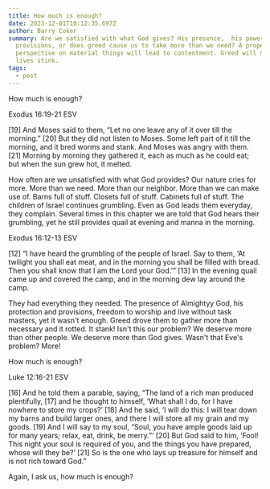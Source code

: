 ```yaml
---
title: How much is enough?
date: 2023-12-01T10:12:35.697Z
author: Barry Coker
summary: Are we satisfied with what God gives? His presence,  his power, his
  provisions, or does greed cause us to take more than we need? A proper
  perspective on material things will lead to contentment. Greed will make our
  lives stink.
tags:
  - post
---
```

How much is enough?

‭‭Exodus‬ ‭16:19‭-‬21‬ ‭ESV‬‬

\[19] And Moses said to them, “Let no one leave any of it over till the morning.” \[20] But they did not listen to Moses. Some left part of it till the morning, and it bred worms and stank. And Moses was angry with them. \[21] Morning by morning they gathered it, each as much as he could eat; but when the sun grew hot, it melted.

How often are we unsatisfied with what God provides? Our nature cries for more. More than we need. More than our neighbor. More than we can make use of. Barns full of stuff. Closets full of stuff. Cabinets full of stuff. The children of Israel continues grumbling. Even as God leads them everyday, they complain. Several times in this chapter we are told that God hears their grumbling, yet he still provides quail at evening and manna in the morning. 

‭‭Exodus‬ ‭16:12‭-‬13‬ ‭ESV‬‬

\[12] “I have heard the grumbling of the people of Israel. Say to them, ‘At twilight you shall eat meat, and in the morning you shall be filled with bread. Then you shall know that I am the Lord your God.’” \[13] In the evening quail came up and covered the camp, and in the morning dew lay around the camp. 



They had everything they needed. The presence of Almightyy God, his protection and provisions, freedom to worship and Iive without task masters, yet it wasn't enough. Greed drove them to gather more than necessary and it rotted. It stank! Isn't this our problem? We deserve more than other people. We deserve more than God gives. Wasn't that Eve's problem? More! 

How much is enough?

‭‭Luke‬ ‭12:16‭-‬21‬ ‭ESV‬‬

\[16] And he told them a parable, saying, “The land of a rich man produced plentifully, \[17] and he thought to himself, ‘What shall I do, for I have nowhere to store my crops?’ \[18] And he said, ‘I will do this: I will tear down my barns and build larger ones, and there I will store all my grain and my goods. \[19] And I will say to my soul, “Soul, you have ample goods laid up for many years; relax, eat, drink, be merry.”’ \[20] But God said to him, ‘Fool! This night your soul is required of you, and the things you have prepared, whose will they be?’ \[21] So is the one who lays up treasure for himself and is not rich toward God.”



Again, I ask us, how much is enough?